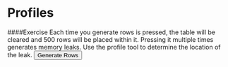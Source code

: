 Profiles
========

####Exercise
Each time you generate rows is pressed, the table will be cleared and 500 rows will be placed within it. Pressing it multiple times generates memory leaks. Use the profile tool to determine the location of the leak.
<button id="add1">Generate Rows</button>
<div style="max-height: 100px; overflow: auto;">
	<table id="table1"></table>
</div>

<script src="../profiles/memory-leak.js"></script>